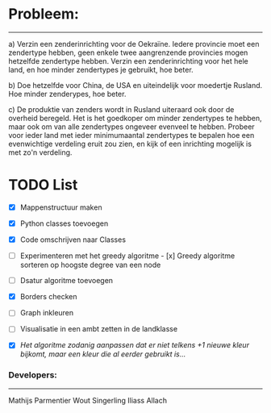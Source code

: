 # Probleem:
----

a) Verzin een zenderinrichting voor de Oekraïne. Iedere provincie moet een zendertype hebben, geen enkele twee aangrenzende provincies mogen hetzelfde zendertype hebben. Verzin een zenderinrichting voor het hele land, en hoe minder zendertypes je gebruikt, hoe beter.

b) Doe hetzelfde voor China, de USA en uiteindelijk voor moedertje Rusland. Hoe minder zenderypes, hoe beter.

c) De produktie van zenders wordt in Rusland uiteraard ook door de overheid beregeld. Het is het goedkoper om minder zendertypes te hebben, maar ook om van alle zendertypes ongeveer evenveel te hebben. Probeer voor ieder land met ieder minimumaantal zendertypes te bepalen hoe een evenwichtige verdeling eruit zou zien, en kijk of een inrichting mogelijk is met zo'n verdeling.

# TODO List
- [x] Mappenstructuur maken
- [x] Python classes toevoegen
- [x] Code omschrijven naar Classes
- [ ] Experimenteren met het greedy algoritme
      - [x] Greedy algoritme sorteren op hoogste degree van een node
- [ ] Dsatur algoritme toevoegen
- [x] Borders checken
- [ ] Graph inkleuren
- [ ] Visualisatie in een ambt zetten in de landklasse
- [x] *Het algoritme zodanig aanpassen dat er niet telkens +1 nieuwe kleur bijkomt,
      maar een kleur die al eerder gebruikt is...*


### Developers:
----
Mathijs Parmentier
Wout Singerling
Iliass Allach

